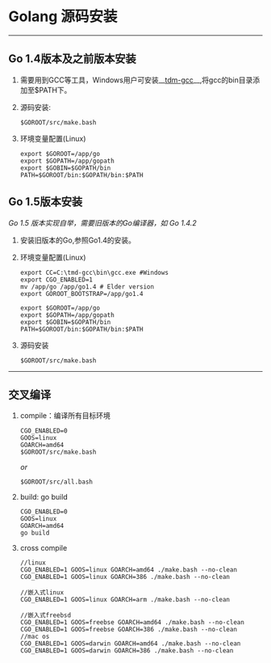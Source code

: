 #	Golang 源码安装

--------------------------

##	Go 1.4版本及之前版本安装

1.	需要用到GCC等工具，Windows用户可安装__[tdm-gcc](http://sourceforge.net/projects/tdm-gcc/)__,将gcc的bin目录添加至$PATH下。

2.	源码安装:

		$GOROOT/src/make.bash

3.	环境变量配置(Linux)

		export $GOROOT=/app/go
		export $GOPATH=/app/gopath
		export $GOBIN=$GOPATH/bin
		PATH=$GOROOT/bin:$GOPATH/bin:$PATH

##	Go 1.5版本安装

_Go 1.5 版本实现自举，需要旧版本的Go编译器，如 Go 1.4.2_

1.	安装旧版本的Go,参照Go1.4的安装。

2.	环境变量配置(Linux)

		export CC=C:\tmd-gcc\bin\gcc.exe #Windows
		export CGO_ENABLED=1
		mv /app/go /app/go1.4 # Elder version
		export GOROOT_BOOTSTRAP=/app/go1.4

		export $GOROOT=/app/go
		export $GOPATH=/app/gopath
		export $GOBIN=$GOPATH/bin
		PATH=$GOROOT/bin:$GOPATH/bin:$PATH
	
3.	源码安装

		$GOROOT/src/make.bash


----------------------------

##	交叉编译


1.	compile：编译所有目标环境

		CGO_ENABLED=0
		GOOS=linux
		GOARCH=amd64
		$GOROOT/src/make.bash 
	
	_or_ 

		$GOROOT/src/all.bash

2.	build: go build

		CGO_ENABLED=0
		GOOS=linux
		GOARCH=amd64
		go build

3.	cross compile


		//linux
		CGO_ENABLED=1 GOOS=linux GOARCH=amd64 ./make.bash --no-clean
		CGO_ENABLED=1 GOOS=linux GOARCH=386 ./make.bash --no-clean
		 
		//嵌入式linux
		CGO_ENABLED=1 GOOS=linux GOARCH=arm ./make.bash --no-clean
		 
		//嵌入式freebsd
		CGO_ENABLED=1 GOOS=freebse GOARCH=amd64 ./make.bash --no-clean
		CGO_ENABLED=1 GOOS=freebse GOARCH=386 ./make.bash --no-clean
		//mac os
		CGO_ENABLED=1 GOOS=darwin GOARCH=amd64 ./make.bash --no-clean
		CGO_ENABLED=1 GOOS=darwin GOARCH=386 ./make.bash --no-clean
